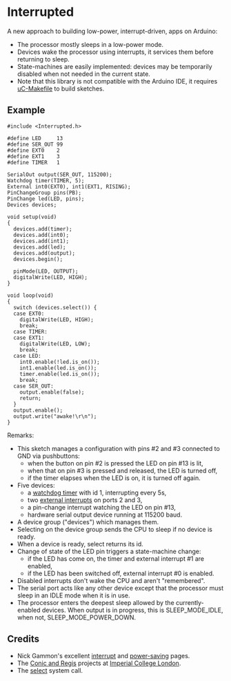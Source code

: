 Interrupted
===========

A new approach to building low-power, interrupt-driven, apps on Arduino:
* The processor mostly sleeps in a low-power mode.
* Devices wake the processor using interrupts, it services them before returning to sleep.
* State-machines are easily implemented: devices may be temporarily disabled 
  when not needed in the current state.
* Note that this library is not compatible with the Arduino IDE, it requires
[uC-Makefile](https://github.com/jscrane/uC-Makefile) to build sketches.

Example
-------

    #include <Interrupted.h>

    #define LED     13
    #define SER_OUT 99
    #define EXT0    2
    #define EXT1    3
    #define TIMER   1

    SerialOut output(SER_OUT, 115200);
    Watchdog timer(TIMER, 5);
    External int0(EXT0), int1(EXT1, RISING);
    PinChangeGroup pins(PB);
    PinChange led(LED, pins);
    Devices devices;
    
    void setup(void)
    {
      devices.add(timer);
      devices.add(int0);
      devices.add(int1);
      devices.add(led);
      devices.add(output);
      devices.begin();
    	 
      pinMode(LED, OUTPUT);
      digitalWrite(LED, HIGH);
    }
    
    void loop(void)
    {
      switch (devices.select()) {
      case EXT0:
        digitalWrite(LED, HIGH);
        break;
      case TIMER:
      case EXT1:
        digitalWrite(LED, LOW);
        break;
      case LED:
        int0.enable(!led.is_on());
        int1.enable(led.is_on());
        timer.enable(led.is_on());
        break;
      case SER_OUT:
        output.enable(false);
        return;
      }
      output.enable();
      output.write("awake!\r\n");
    }

Remarks:
* This sketch manages a configuration with pins #2 and #3 connected to GND via 
pushbuttons:
  - when the button on pin #2 is pressed the LED on pin #13 is lit,
  - when that on pin #3 is pressed and released, the LED is turned off,
  - if the timer elapses when the LED is on, it is turned off again.
* Five devices: 
  - a [watchdog timer](http://evothings.com/watchdog-timers-how-to-reduce-power-usage-in-your-arduino-projects/) with id 1, interrupting every 5s,
  - two [external interrupts](http://gonium.net/md/2006/12/20/handling-external-interrupts-with-arduino/) on ports 2 and 3,
  - a pin-change interrupt watching the LED on pin #13,
  - hardware serial output device running at 115200 baud.
* A device group ("devices") which manages them.
* Selecting on the device group sends the CPU to sleep if no device is ready.
* When a device is ready, select returns its id.
* Change of state of the LED pin triggers a state-machine change: 
  - if the LED has come on, the timer and external interrupt #1 are enabled, 
  - if the LED has been switched off, external interrupt #0 is enabled.
* Disabled interrupts don't wake the CPU and aren't "remembered".
* The serial port acts like any other device except that the processor 
must sleep in an IDLE mode when it is in use.
* The processor enters the deepest sleep allowed by the currently-enabled 
devices. When output is in progress, this is SLEEP_MODE_IDLE, when not,
SLEEP_MODE_POWER_DOWN.

Credits
-------
* Nick Gammon's excellent [interrupt](http://gammon.com.au/interrupts)
  and [power-saving](http://www.gammon.com.au/forum/?id=11497) pages.
* The [Conic and Regis](http://www-dse.doc.ic.ac.uk/cgi-bin/moin.cgi/Research) 
projects at [Imperial College London](http://wp.doc.ic.ac.uk/dse/).
* The [select](http://unixhelp.ed.ac.uk/CGI/man-cgi?select+2) system call.
